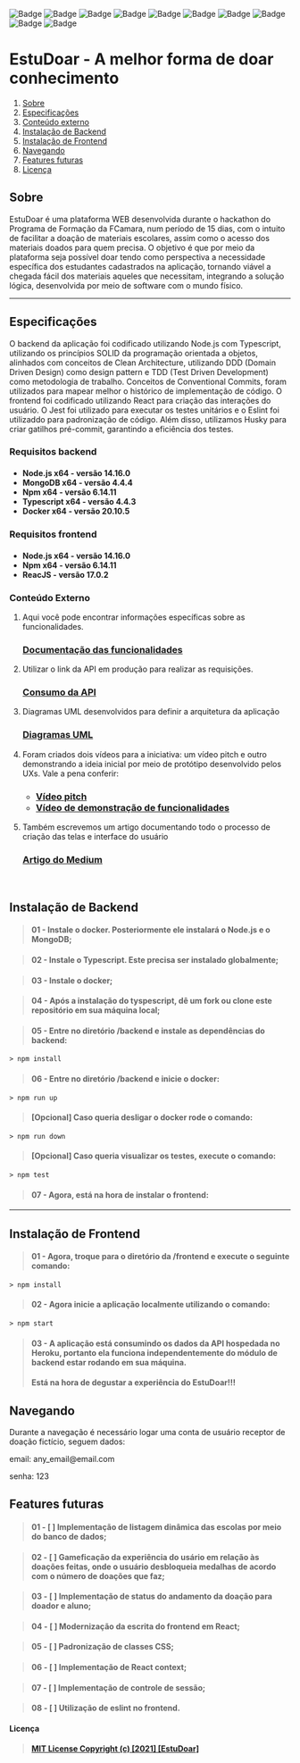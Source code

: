 ![Badge](https://img.shields.io/static/v1?label=Node.js&message=v14.16.0&color=green&logo=node.js&style=for-the-badge)
![Badge](https://img.shields.io/static/v1?label=Npm&message=v6.14.11&color=yellow&logo=npm&style=for-the-badge)
![Badge](https://img.shields.io/static/v1?label=Typescript&message=v4.4.3&color=blue&logo=typescript&style=for-the-badge)
![Badge](https://img.shields.io/static/v1?label=MongoDB&message=v4.4.4&color=green&logo=mongodb&style=for-the-badge)
![Badge](https://img.shields.io/github/stars/joaogutierrre/EstuDoar?color=orange&style=for-the-badge)
![Badge](https://img.shields.io/github/forks/joaogutierrre/EstuDoar?&style=for-the-badge)
![Badge](https://img.shields.io/github/stars/joaogutierrre/EstuDoar?&style=for-the-badge)
![Badge](https://img.shields.io/static/v1?label=React.js&message=v17.0.2&color=blue&logo=react&style=for-the-badge)
![Badge](https://img.shields.io/static/v1?label=Swagger&message=Docs&color=green&logo=swagger&style=for-the-badge)
![Badge](https://img.shields.io/static/v1?label=Docker&message=v20.10.5&color=blue&logo=docker&style=for-the-badge)

# EstuDoar -  A melhor forma de doar conhecimento

<ol>
    <li><a href="#sobre">Sobre</a></li>
        <li> <a href="#especificacoes">Especificações</a></li>
        <li> <a href="#conteudoxterno">Conteúdo externo</a></li>
        <li> <a href="#instalacao-backend">Instalação de Backend</a> </li>
        <li> <a href="#instalacao-frontend">Instalação de Frontend</a> </li>
        <li> <a href="#navegando"> Navegando </a> </li>
        <li> <a href="#features-furutas">Features futuras</a> </li>
    <li><a href="#licencas">Licença</a></li>
</ol>
<h2 id="sobre">Sobre</h2>

<p text="justify">EstuDoar é uma plataforma WEB desenvolvida durante o hackathon do Programa de Formação da FCamara, num período de 15 dias, com o intuito de facilitar a doação de materiais escolares, assim como o acesso dos materiais doados para quem precisa. O objetivo é que por meio da plataforma seja possível doar tendo como perspectiva a necessidade específica dos estudantes cadastrados na aplicação, tornando viável a chegada fácil dos materiais aqueles que necessitam, integrando a solução lógica, desenvolvida por meio de software com o mundo físico.</p>

<hr>

<h2 id="especificacoes"> Especificações </h2>

O backend da aplicação foi codificado utilizando Node.js com Typescript, utilizando os princípios SOLID da programação orientada a objetos, alinhados com conceitos de Clean
Architecture, utilizando DDD (Domain Driven Design) como design pattern e TDD (Test Driven Development) como metodologia de trabalho. Conceitos de Conventional Commits, foram
utilizados para mapear melhor o histórico de implementação de código. O frontend foi codificado utilizando React para criação das interações do usuário.
O Jest foi utilizado para executar os testes unitários e o Eslint foi utilizaddo para padronização de código. Além disso, utilizamos Husky para criar gatilhos pré-commit, garantindo a eficiência dos testes.
  
<h3> Requisitos backend </h3>
<h4>
<ul>
<li> Node.js x64 - versão 14.16.0 </li>
<li> MongoDB x64 - versão 4.4.4 </li>
<li> Npm x64 - versão 6.14.11 </li>
<li> Typescript x64 - versão 4.4.3  </li>
<li> Docker x64 - versão 20.10.5 </li>
</ul>
</h4>

<h3> Requisitos frontend </h3>

<h4>
<ul>
<li> Node.js x64 - versão 14.16.0 </li>
<li> Npm x64 - versão 6.14.11 </li>
<li> ReacJS - versão 17.0.2</li>
</ul>
</h4>

<h3 id="conteudoxterno"> Conteúdo Externo </h3>

<ol>
<li>
<p> Aqui você pode encontrar informações específicas sobre as funcionalidades. </p>
<h3>
<a href="https://estudoar-ts-api.herokuapp.com/api-docs/ ">Documentação das funcionalidades</a> 
</h3>
</li>
<li>
<p> Utilizar o link da API em produção para realizar as requisições. </p>
<h3> 
<a href="https://estudoar-ts-api.herokuapp.com/ ">Consumo da API</a> 
</h3>
</li>
<li>
<p> Diagramas UML desenvolvidos para definir a arquitetura da aplicação </p>
<h3>
<a href="https://onedrive.live.com/?authkey=%21AHyJ7In7BgI2Iv8&id=A154273DA5E82959%2112758&cid=A154273DA5E82959"> Diagramas UML</a>
</h3>
</li>
<li> Foram criados dois vídeos para a iniciativa: um vídeo pitch e outro demonstrando a ideia inicial por meio de protótipo desenvolvido pelos UXs. Vale a pena conferir:
<ul>
<h3>
<a href="https://youtu.be/onNDhSUu84M"><li>Vídeo pitch</li></a>
<a href="https://youtu.be/HUIReKpRHig"><li>Vídeo de demonstração de funcionalidades</li></a>
</h3>
</ul>
</li>
<li>
<p>Também escrevemos um artigo documentando todo o processo de criação das telas e interface do usuário</p>
<h3>
<a href="https://natachaandrade.medium.com/estudoar-facilitando-a-doa%C3%A7%C3%A3o-de-materiais-escolares-com-ux-4fc3abd566f">Artigo do Medium</a>
</h3>
</li>
</ol>
<br>

<h2 id="instalacao-backend">Instalação de Backend</h2>

>#### 01 - Instale o docker. Posteriormente ele instalará o Node.js e o MongoDB;

>#### 02 - Instale o Typescript. Este precisa ser instalado globalmente;

>#### 03 - Instale o docker;

>#### 04 - Após a instalação do tyspescript, dê um fork ou clone este repositório em sua máquina local;

>#### 05 - Entre no diretório /backend e instale as dependências do backend:

```npm
> npm install
```
>#### 06 - Entre no diretório /backend e inicie o docker:

```docker
> npm run up
```

>#### [Opcional] Caso queria desligar o docker rode o comando:

```docker
> npm run down
```
>#### [Opcional] Caso queria visualizar os testes, execute o comando:

```npm
> npm test
```

>#### 07 - Agora, está na hora de instalar o frontend: 

<hr>

<h2 id="instalacao-frontend"> Instalação de Frontend</h2>

>#### 01 - Agora, troque para o diretório da /frontend e execute o seguinte comando:

```npm
> npm install
```

>#### 02 - Agora inicie a aplicação localmente utilizando o comando:
```npm
> npm start
```

>#### 03 - A aplicação está consumindo os dados da API hospedada no Heroku, portanto ela funciona independentemente do módulo de backend estar rodando em sua máquina.
>#### Está na hora de degustar a experiência do EstuDoar!!!

<h2 id="navegando"> Navegando </h2>
<p> Durante a navegação é necessário logar uma conta de usuário receptor de doação fictício, seguem dados: </p>
<p> email: any_email@email.com </p>
<p> senha: 123 </p>

<h2 id="features-furutas"> Features futuras </h2>

>#### 01 - [ ] Implementação de listagem dinâmica das escolas por meio do banco de dados; 

>#### 02 - [ ] Gameficação da experiência do usário em relação às doações feitas, onde o usuário desbloqueia medalhas de acordo com o número de doações que faz;

>#### 03 - [ ] Implementação de status do andamento da doação para doador e aluno;

>#### 04 - [ ] Modernização da escrita do frontend em React;

>#### 05 - [ ] Padronização de classes CSS;

>#### 06 - [ ] Implementação de React context;

>#### 07 - [ ] Implementação de controle de sessão;

>#### 08 - [ ] Utilização de eslint no frontend.

<h4 id="licencas"> Licença </h4>

>#### <a href="https://choosealicense.com/licenses/mit/">MIT License Copyright (c) [2021] [EstuDoar]</a>

